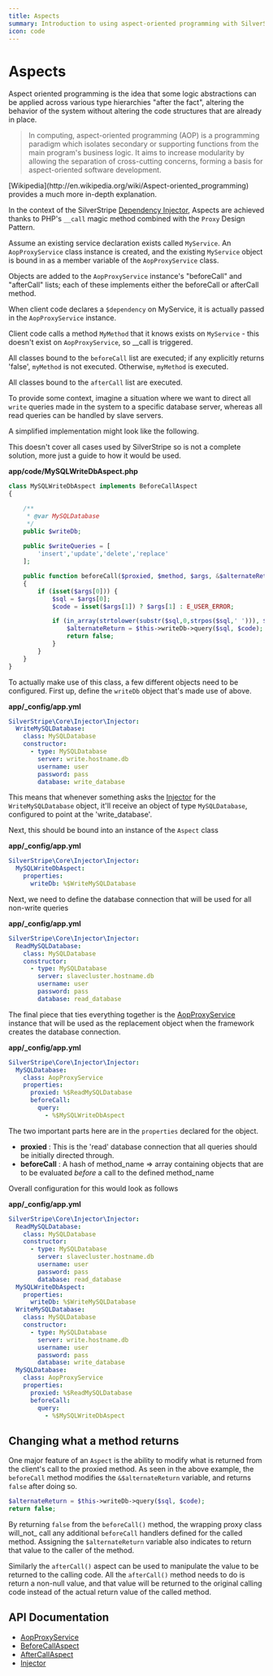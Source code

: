 ```yaml
---
title: Aspects
summary: Introduction to using aspect-oriented programming with SilverStripe.
icon: code
---
```


# Aspects

Aspect oriented programming is the idea that some logic abstractions can be applied across various type hierarchies 
"after the fact", altering the behavior of the system without altering the code structures that are already in place. 

> In computing, aspect-oriented programming (AOP) is a programming paradigm which isolates secondary or supporting 
> functions from the main program's business logic. It aims to increase modularity by allowing the separation of 
> cross-cutting concerns, forming a basis for aspect-oriented software development.

<div class="notice" markdown="1">
[Wikipedia](http://en.wikipedia.org/wiki/Aspect-oriented_programming) provides a much more in-depth explanation.
</div>

In the context of the SilverStripe [Dependency Injector](injector), Aspects are achieved thanks to PHP's `__call` magic 
method combined with the `Proxy` Design Pattern.

Assume an existing service declaration exists called `MyService`. An `AopProxyService` class instance is created, and 
the existing `MyService` object is bound in as a member variable of the `AopProxyService` class.

Objects are added to the `AopProxyService` instance's "beforeCall" and "afterCall" lists; each of these implements 
either the beforeCall or afterCall method.

When client code declares a `$dependency` on MyService, it is actually passed in the `AopProxyService` instance.

Client code calls a method `MyMethod` that it knows exists on `MyService` - this doesn't exist on `AopProxyService`, so 
__call is triggered.

All classes bound to the `beforeCall` list are executed; if any explicitly returns 'false', `myMethod` is not executed.
Otherwise, `myMethod` is executed. 

All classes bound to the `afterCall` list are executed.

To provide some context, imagine a situation where we want to direct all `write` queries made in the system to a 
specific database server, whereas all read queries can be handled by slave servers. 

A simplified implementation might look like the following.

<div class="notice" markdown="1">
This doesn't cover all cases used by SilverStripe so is not a complete solution, more just a guide to how it would be 
used. 
</div>

**app/code/MySQLWriteDbAspect.php**


```php
class MySQLWriteDbAspect implements BeforeCallAspect 
{

    /**
     * @var MySQLDatabase
     */
    public $writeDb;
    
    public $writeQueries = [
        'insert','update','delete','replace'
    ];

    public function beforeCall($proxied, $method, $args, &$alternateReturn) 
    {
        if (isset($args[0])) {
            $sql = $args[0];
            $code = isset($args[1]) ? $args[1] : E_USER_ERROR;

            if (in_array(strtolower(substr($sql,0,strpos($sql,' '))), $this->writeQueries)) {
                $alternateReturn = $this->writeDb->query($sql, $code);
                return false;
            }
        }
    }
}
```

To actually make use of this class, a few different objects need to be configured. First up, define the `writeDb`
object that's made use of above.

**app/_config/app.yml**


```yml
SilverStripe\Core\Injector\Injector:
  WriteMySQLDatabase:
    class: MySQLDatabase
    constructor:
      - type: MySQLDatabase
        server: write.hostname.db
        username: user
        password: pass
        database: write_database
```

This means that whenever something asks the [Injector](api:SilverStripe\Core\Injector\Injector) for the `WriteMySQLDatabase` object, it'll receive an object 
of type `MySQLDatabase`, configured to point at the 'write_database'.

Next, this should be bound into an instance of the `Aspect` class

**app/_config/app.yml**

```yml
SilverStripe\Core\Injector\Injector:
  MySQLWriteDbAspect:
    properties:
      writeDb: %$WriteMySQLDatabase
```

Next, we need to define the database connection that will be used for all non-write queries

**app/_config/app.yml**

```yml
SilverStripe\Core\Injector\Injector:
  ReadMySQLDatabase:
    class: MySQLDatabase
    constructor:
      - type: MySQLDatabase
        server: slavecluster.hostname.db
        username: user
        password: pass
        database: read_database
```

The final piece that ties everything together is the [AopProxyService](api:SilverStripe\Core\Injector\AopProxyService) instance that will be used as the replacement
object when the framework creates the database connection.

**app/_config/app.yml**

```yml
SilverStripe\Core\Injector\Injector:
  MySQLDatabase:
    class: AopProxyService
    properties:
      proxied: %$ReadMySQLDatabase
      beforeCall:
        query: 
          - %$MySQLWriteDbAspect
```

The two important parts here are in the `properties` declared for the object.

- **proxied** : This is the 'read' database connection that all queries should be initially directed through.
- **beforeCall** : A hash of method\_name => array containing objects that are to be evaluated _before_ a call to the 
defined method\_name

Overall configuration for this would look as follows

**app/_config/app.yml**

```yml
SilverStripe\Core\Injector\Injector:
  ReadMySQLDatabase:
    class: MySQLDatabase
    constructor:
      - type: MySQLDatabase
        server: slavecluster.hostname.db
        username: user
        password: pass
        database: read_database
  MySQLWriteDbAspect:
    properties:
      writeDb: %$WriteMySQLDatabase
  WriteMySQLDatabase:
    class: MySQLDatabase
    constructor:
      - type: MySQLDatabase
        server: write.hostname.db
        username: user
        password: pass
        database: write_database
  MySQLDatabase:
    class: AopProxyService
    properties:
      proxied: %$ReadMySQLDatabase
      beforeCall:
        query: 
          - %$MySQLWriteDbAspect
```

## Changing what a method returns

One major feature of an `Aspect` is the ability to modify what is returned from the client's call to the proxied method.
As seen in the above example, the `beforeCall` method modifies the `&$alternateReturn` variable, and returns `false` 
after doing so. 

```php
$alternateReturn = $this->writeDb->query($sql, $code);
return false;
```

By returning `false` from the `beforeCall()` method, the wrapping proxy class will_not_ call any additional `beforeCall`
handlers defined for the called method. Assigning the `$alternateReturn` variable also indicates to return that value
to the caller of the method. 

Similarly the `afterCall()` aspect can be used to manipulate the value to be returned to the calling code. All the
`afterCall()` method needs to do is return a non-null value, and that value will be returned to the original calling 
code instead of the actual return value of the called method. 


## API Documentation

* [AopProxyService](api:SilverStripe\Core\Injector\AopProxyService)
* [BeforeCallAspect](api:SilverStripe\Core\Injector\BeforeCallAspect)
* [AfterCallAspect](api:SilverStripe\Core\Injector\AfterCallAspect)
* [Injector](api:SilverStripe\Core\Injector\Injector)

